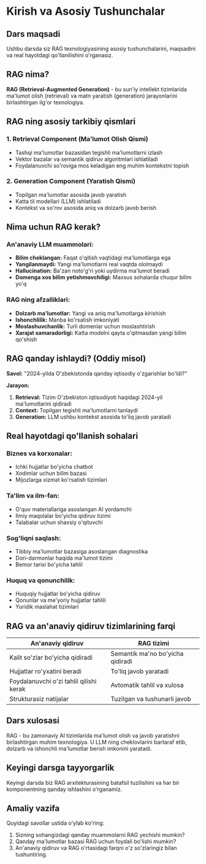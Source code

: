# Kirish va Asosiy Tushunchalar

## Dars maqsadi
Ushbu darsda siz RAG texnologiyasining asosiy tushunchalarini, maqsadini va real hayotdagi qo'llanilishini o'rganasiz.

## RAG nima?

**RAG (Retrieval-Augmented Generation)** - bu sun'iy intellekt tizimlarida ma'lumot olish (retrieval) va matn yaratish (generation) jarayonlarini birlashtirgan ilg'or texnologiya.

## RAG ning asosiy tarkibiy qismlari

### 1. **Retrieval Component (Ma'lumot Olish Qismi)**
- Tashqi ma'lumotlar bazasidan tegishli ma'lumotlarni izlash
- Vektor bazalar va semantik qidiruv algoritmlari ishlatiladi
- Foydalanuvchi so'roviga mos keladigan eng muhim kontekstni topish

### 2. **Generation Component (Yaratish Qismi)**
- Topilgan ma'lumotlar asosida javob yaratish
- Katta til modellari (LLM) ishlatiladi
- Kontekst va so'rov asosida aniq va dolzarb javob berish

## Nima uchun RAG kerak?

### **An'anaviy LLM muammolari:**
- **Bilim cheklangan:** Faqat o'qitish vaqtidagi ma'lumotlarga ega
- **Yangilanmaydi:** Yangi ma'lumotlarni real vaqtda ololmaydi
- **Hallucination:** Ba'zan noto'g'ri yoki uydirma ma'lumot beradi
- **Domenga xos bilim yetishmovchiligi:** Maxsus sohalarda chuqur bilim yo'q

### **RAG ning afzalliklari:**
- **Dolzarb ma'lumotlar:** Yangi va aniq ma'lumotlarga kirishish
- **Ishonchlilik:** Manba ko'rsatish imkoniyati
- **Moslashuvchanlik:** Turli domenlar uchun moslashtirish
- **Xarajat samaradorligi:** Katta modelni qayta o'qitmasdan yangi bilim qo'shish

## RAG qanday ishlaydi? (Oddiy misol)

**Savol:** "2024-yilda O'zbekistonda qanday iqtisodiy o'zgarishlar bo'ldi?"

**Jarayon:**
1. **Retrieval:** Tizim O'zbekiston iqtisodiyoti haqidagi 2024-yil ma'lumotlarini qidiradi
2. **Context:** Topilgan tegishli ma'lumotlarni tanlaydi
3. **Generation:** LLM ushbu kontekst asosida to'liq javob yaratadi

## Real hayotdagi qo'llanish sohalari

### **Biznes va korxonalar:**
- Ichki hujjatlar bo'yicha chatbot
- Xodimlar uchun bilim bazasi
- Mijozlarga xizmat ko'rsatish tizimlari

### **Ta'lim va ilm-fan:**
- O'quv materiallariga asoslangan AI yordamchi
- Ilmiy maqolalar bo'yicha qidiruv tizimi
- Talabalar uchun shaxsiy o'qituvchi

### **Sog'liqni saqlash:**
- Tibbiy ma'lumotlar bazasiga asoslangan diagnostika
- Dori-darmonlar haqida ma'lumot tizimi
- Bemor tarixi bo'yicha tahlil

### **Huquq va qonunchilik:**
- Huquqiy hujjatlar bo'yicha qidiruv
- Qonunlar va me'yoriy hujjatlar tahlili
- Yuridik maslahat tizimlari

## RAG va an'anaviy qidiruv tizimlarining farqi

| **An'anaviy qidiruv** | **RAG tizimi** |
|----------------------|----------------|
| Kalit so'zlar bo'yicha qidiradi | Semantik ma'no bo'yicha qidiradi |
| Hujjatlar ro'yxatini beradi | To'liq javob yaratadi |
| Foydalanuvchi o'zi tahlil qilishi kerak | Avtomatik tahlil va xulosa |
| Strukturasiz natijalar | Tuzilgan va tushunarli javob |

## Dars xulosasi

RAG - bu zamonaviy AI tizimlarida ma'lumot olish va javob yaratishni birlashtirgan muhim texnologiya. U LLM ning cheklovlarini bartaraf etib, dolzarb va ishonchli ma'lumotlar berish imkonini yaratadi.

## Keyingi darsga tayyorgarlik

Keyingi darsda biz RAG arxitekturasining batafsil tuzilishini va har bir komponentning qanday ishlashini o'rganamiz.

## Amaliy vazifa

Quyidagi savollar ustida o'ylab ko'ring:
1. Sizning sohangizdagi qanday muammolarni RAG yechishi mumkin?
2. Qanday ma'lumotlar bazasi RAG uchun foydali bo'lishi mumkin?
3. An'anaviy qidiruv va RAG o'rtasidagi farqni o'z so'zlaringiz bilan tushuntiring.